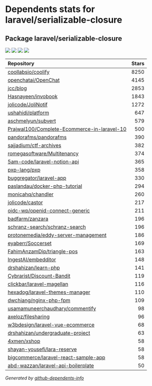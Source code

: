 # Dependents stats for laravel/serializable-closure

## Package laravel/serializable-closure

[![](https://img.shields.io/static/v1?label=Used%20by&message=589062&color=informational&logo=slickpic)](https://github.com/laravel/serializable-closure/network/dependents)
[![](https://img.shields.io/static/v1?label=Used%20by%20(public)&message=37&color=informational&logo=slickpic)](https://github.com/laravel/serializable-closure/network/dependents)
[![](https://img.shields.io/static/v1?label=Used%20by%20(private)&message=589025&color=informational&logo=slickpic)](https://github.com/laravel/serializable-closure/network/dependents)
[![](https://img.shields.io/static/v1?label=Used%20by%20(stars)&message=0&color=informational&logo=slickpic)](https://github.com/laravel/serializable-closure/network/dependents)

| Repository | Stars  |
| :--------  | -----: |
|[coollabsio/coolify](https://github.com/coollabsio/coolify) | 8250 |
|[openchatai/OpenChat](https://github.com/openchatai/OpenChat) | 4145 |
|[jcc/blog](https://github.com/jcc/blog) | 2853 |
|[Hasnayeen/invobook](https://github.com/Hasnayeen/invobook) | 1843 |
|[jolicode/JoliNotif](https://github.com/jolicode/JoliNotif) | 1272 |
|[ushahidi/platform](https://github.com/ushahidi/platform) | 647 |
|[aschmelyun/subvert](https://github.com/aschmelyun/subvert) | 579 |
|[Prajwal100/Complete-Ecommerce-in-laravel-10](https://github.com/Prajwal100/Complete-Ecommerce-in-laravel-10) | 500 |
|[pandorafms/pandorafms](https://github.com/pandorafms/pandorafms) | 390 |
|[sajjadium/ctf-archives](https://github.com/sajjadium/ctf-archives) | 382 |
|[romegasoftware/Multitenancy](https://github.com/romegasoftware/Multitenancy) | 374 |
|[5am-code/laravel-notion-api](https://github.com/5am-code/laravel-notion-api) | 365 |
|[pxp-lang/pxp](https://github.com/pxp-lang/pxp) | 358 |
|[buggregator/laravel-app](https://github.com/buggregator/laravel-app) | 330 |
|[paslandau/docker-php-tutorial](https://github.com/paslandau/docker-php-tutorial) | 294 |
|[monicahq/chandler](https://github.com/monicahq/chandler) | 260 |
|[jolicode/castor](https://github.com/jolicode/castor) | 217 |
|[oidc-wp/openid-connect-generic](https://github.com/oidc-wp/openid-connect-generic) | 211 |
|[badfarm/zanzara](https://github.com/badfarm/zanzara) | 196 |
|[schranz-search/schranz-search](https://github.com/schranz-search/schranz-search) | 196 |
|[protonemedia/eddy-server-management](https://github.com/protonemedia/eddy-server-management) | 186 |
|[eyaberr/Soccerset](https://github.com/eyaberr/Soccerset) | 169 |
|[FahimAnzamDip/triangle-pos](https://github.com/FahimAnzamDip/triangle-pos) | 163 |
|[IngestAI/embedditor](https://github.com/IngestAI/embedditor) | 148 |
|[drshahizan/learn-php](https://github.com/drshahizan/learn-php) | 141 |
|[Cybrarist/Discount-Bandit](https://github.com/Cybrarist/Discount-Bandit) | 119 |
|[clickbar/laravel-magellan](https://github.com/clickbar/laravel-magellan) | 116 |
|[hexadog/laravel-themes-manager](https://github.com/hexadog/laravel-themes-manager) | 110 |
|[dwchiang/nginx-php-fpm](https://github.com/dwchiang/nginx-php-fpm) | 109 |
|[usamamuneerchaudhary/commentify](https://github.com/usamamuneerchaudhary/commentify) | 98 |
|[axeloz/filesharing](https://github.com/axeloz/filesharing) | 96 |
|[w3bdesign/laravel-vue-ecommerce](https://github.com/w3bdesign/laravel-vue-ecommerce) | 68 |
|[drshahizan/undergraduate-project](https://github.com/drshahizan/undergraduate-project) | 63 |
|[4xmen/xshop](https://github.com/4xmen/xshop) | 58 |
|[shayan-yousefi/lara-reserve](https://github.com/shayan-yousefi/lara-reserve) | 58 |
|[bigcommerce/laravel-react-sample-app](https://github.com/bigcommerce/laravel-react-sample-app) | 58 |
|[abd-wazzan/laravel-api-boilerplate](https://github.com/abd-wazzan/laravel-api-boilerplate) | 50 |

_Generated by [github-dependents-info](https://github.com/nvuillam/github-dependents-info)_